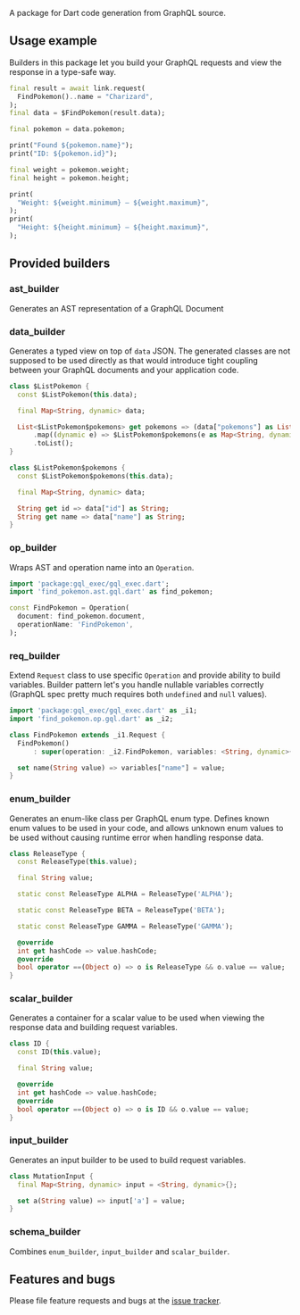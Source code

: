 A package for Dart code generation from GraphQL source.

## Usage example

Builders in this package let you build your GraphQL requests and view the response in a type-safe way. 

```dart
final result = await link.request(
  FindPokemon()..name = "Charizard",
);
final data = $FindPokemon(result.data);

final pokemon = data.pokemon;

print("Found ${pokemon.name}");
print("ID: ${pokemon.id}");

final weight = pokemon.weight;
final height = pokemon.height;

print(
  "Weight: ${weight.minimum} – ${weight.maximum}",
);
print(
  "Height: ${height.minimum} – ${height.maximum}",
);
````

## Provided builders

### ast_builder
Generates an AST representation of a GraphQL Document

### data_builder
Generates a typed view on top of `data` JSON. The generated classes are not supposed to be used directly as that would introduce tight coupling between your GraphQL documents and your application code.
```dart
class $ListPokemon {
  const $ListPokemon(this.data);

  final Map<String, dynamic> data;

  List<$ListPokemon$pokemons> get pokemons => (data["pokemons"] as List)
      .map((dynamic e) => $ListPokemon$pokemons(e as Map<String, dynamic>))
      .toList();
}

class $ListPokemon$pokemons {
  const $ListPokemon$pokemons(this.data);

  final Map<String, dynamic> data;

  String get id => data["id"] as String;
  String get name => data["name"] as String;
}
```

### op_builder
Wraps AST and operation name into an `Operation`.
```dart
import 'package:gql_exec/gql_exec.dart';
import 'find_pokemon.ast.gql.dart' as find_pokemon;

const FindPokemon = Operation(
  document: find_pokemon.document,
  operationName: 'FindPokemon',
);
```

### req_builder
Extend `Request` class to use specific `Operation` and provide ability to build variables. Builder pattern let's you handle nullable variables correctly (GraphQL spec pretty much requires both `undefined` and `null` values).
```dart
import 'package:gql_exec/gql_exec.dart' as _i1;
import 'find_pokemon.op.gql.dart' as _i2;

class FindPokemon extends _i1.Request {
  FindPokemon()
      : super(operation: _i2.FindPokemon, variables: <String, dynamic>{});

  set name(String value) => variables["name"] = value;
}
```

### enum_builder
Generates an enum-like class per GraphQL enum type. Defines known enum values to be used in your code, and allows unknown enum values to be used without causing runtime error when handling response data.
```dart
class ReleaseType {
  const ReleaseType(this.value);

  final String value;

  static const ReleaseType ALPHA = ReleaseType('ALPHA');

  static const ReleaseType BETA = ReleaseType('BETA');

  static const ReleaseType GAMMA = ReleaseType('GAMMA');

  @override
  int get hashCode => value.hashCode;
  @override
  bool operator ==(Object o) => o is ReleaseType && o.value == value;
}
```

### scalar_builder
Generates a container for a scalar value to be used when viewing the response data and building request variables.
```dart
class ID {
  const ID(this.value);

  final String value;

  @override
  int get hashCode => value.hashCode;
  @override
  bool operator ==(Object o) => o is ID && o.value == value;
}
```

### input_builder
Generates an input builder to be used to build request variables.
```dart
class MutationInput {
  final Map<String, dynamic> input = <String, dynamic>{};

  set a(String value) => input['a'] = value;
}
```

### schema_builder
Combines `enum_builder`, `input_builder` and `scalar_builder`.

## Features and bugs

Please file feature requests and bugs at the [issue tracker][tracker].

[tracker]: https://github.com/gql-dart/gql/issues
